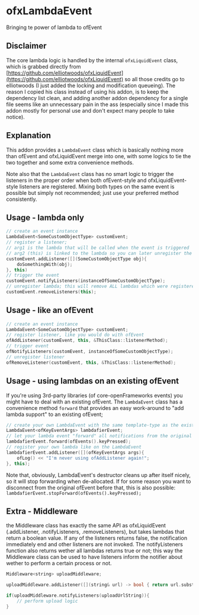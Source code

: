 # ofxLambdaEvent
Bringing te power of lambda to ofEvent

## Disclaimer
The core lambda logic is handled by the internal ```ofxLiquidEvent``` class, which is grabbed directly from [https://github.com/elliotwoods/ofxLiquidEvent](https://github.com/elliotwoods/ofxLiquidEvent) so all those credits go to elliotwoods (I just added the locking and modification queueing). The reason I copied his class instead of using his addon, is to keep the dependency list clean, and adding another addon dependency for a single file seems like an unnecessary pain in the ass (especially since I made this addon mostly for personal use and don't expect many people to take notice).

## Explanation
This addon provides a ```LambdaEvent``` class which is basically nothing more than ofEvent and ofxLiquidEvent merge into one, with some logics to tie the two together and some extra convenience methods.

Note also that the ```LambdaEvent``` class has no smart logic to trigger the listeners in the proper order when both ofEvent-style and ofxLiquidEvent-style listeners are registered. Mixing both types on the same event is possible but simply not recommended; just use your preferred method consistently.

## Usage - lambda only

```c++
// create an event instance
LambdaEvent<SomeCustomObjectType> customEvent;
// register a listener;
// arg1 is the lambda that will be called when the event is triggered
// arg2 (this) is linked to the lambda so you can later unregister the lambda
customEvent.addListener([](SomeCustomObjectType obj){
    doSomethingWith(obj);
}, this)
// trigger the event
customEvent.notifyListeners(instanceOfSomeCustomObjectType);
// unregister lambda; this will remove ALL lambdas which were registered with 'this' as second argument
customEvent.removeListeners(this);
```

## Usage - like an ofEvent
```c++
// create an event instance
LambdaEvent<SomeCustomObjectType> customEvent;
// register listener, like you would do with ofEvent
ofAddListener(customEvent, this, &ThisClass::listenerMethod);
// trigger event
ofNotifyListeners(customEvent, instanceOfSomeCustomObjectType);
// unregister listener
ofRemoveListener(customEvent, this, &ThisClass::listenerMethod);
```

## Usage - using lambdas on an existing ofEvent
If you're using 3rd-party libraries (of core-openFrameworks events) you might have to deal with an existing ofEvent. The ```LambdaEvent``` class has a convenience method `forward` that provides an easy work-around to "add lambda support" to an existing ofEvent;

```c++
// create your own LambdaEvent with the same template-type as the existing ofEvent
LambdaEvent<ofKeyEventArgs> lambdafierEvent;
// let your lambda event "forward" all notifications from the original event
lambdafierEvent.forward(ofEvents().keyPressed);
// register your own lambda like on the LambdaEvent
lambdafierEvent.addListener([](ofKeyEventArgs args){
    ofLog() << "I'm never using ofAddListener again!";
}, this);

```

Note that, obviously, LambdaEvent's destructor cleans up after itself nicely, so it will stop forwarding when de-allocated. If for some reason you want to disconnect from the original ofEvent before that, this is also possible: ``` lambdafierEvent.stopForward(ofEvents().keyPressed); ```


## Extra - Middleware
the Middleware class has exactly the same API as ofxLiquidEvent (.addListener, .notifyListeners, .removeListeners), but takes lambdas that return a boolean value. If any of the listeners returns false, the notification immediately end and other listeners are not invoked. The notifyListeners function also returns wether all lambdas returns true or not; this way the Middleware class can be used to have listeners inform the notifier about wether to perform a certain process or not.

```c++
Middleware<string> uploadMiddleware;

uploadMiddleware.addListener([](string& url) -> bool { return url.substring(0, 8) == "https://"; )}, this);

if(uploadMiddleware.notifyListeners(uploadUrlString)){
    // perform upload logic
}
```
